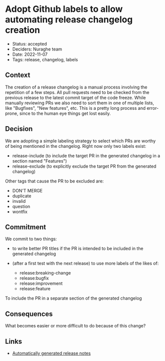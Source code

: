 # Adopt Github labels to allow automating release changelog creation

- Status: accepted
- Deciders: Nuraghe team
- Date: 2022-11-07
- Tags: release, changelog, labels

## Context
The creation of a release changelog is a manual process involving the repetition of a few steps.
All pull requests need to be checked from the previous release to the latest commit target of the code freeze.
While manually reviewing PRs we also need to sort them in one of multiple lists, like "Bugfixes", "New features", etc.
This is a pretty long process and error-prone, since to the human eye things get lost easily.

## Decision
We are adopting a simple labeling strategy to select which PRs are worthy of being mentioned in the changelog.
Right now only two labels exist:

- release-include (to include the target PR in the generated changelog in a section named "Features")
- release-exclude (to explicitly exclude the target PR from the generated changelog)

Other tags that cause the PR to be excluded are:

- DON'T MERGE
- duplicate 
- invalid 
- question 
- wontfix

## Commitment
We commit to two things:

- to write better PR titles if the PR is intended to be included in the generated changelog
- (after a first test with the next release) to use more labels of the likes of:

  - release:breaking-change 
  - release:bugfix 
  - release:improvement 
  - release:feature

To include the PR in a separate section of the generated changelog

## Consequences
What becomes easier or more difficult to do because of this change?

## Links
- [Automatically generated release notes](https://docs.github.com/en/repositories/releasing-projects-on-github/automatically-generated-release-notes)
